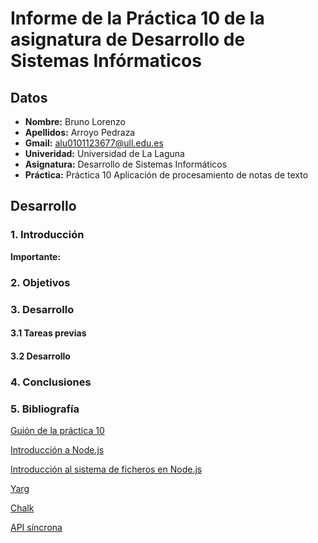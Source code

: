 # Informe de la Práctica 10 de la asignatura de Desarrollo de Sistemas Infórmaticos
## Datos
  * **Nombre:** Bruno Lorenzo
  * **Apellidos:** Arroyo Pedraza
  * **Gmail:** alu0101123677@ull.edu.es
  * **Univeridad:** Universidad de La Laguna
  * **Asignatura:** Desarrollo de Sistemas Informáticos
  * **Práctica:** Práctica 10 Aplicación de procesamiento de notas de texto


## Desarrollo

### 1. Introducción

**Importante:** 

### 2. Objetivos


### 3. Desarrollo

#### 3.1 Tareas previas


#### 3.2 Desarrollo



### 4. Conclusiones



### 5. Bibliografía

[Guión de la práctica 10]()

[Introducción a Node.js](https://ull-esit-inf-dsi-2021.github.io/nodejs-theory/nodejs-intro.html)

[Introducción al sistema de ficheros en Node.js](https://ull-esit-inf-dsi-2021.github.io/nodejs-theory/nodejs-filesystem.html)

[Yarg](https://www.npmjs.com/package/yargs)

[Chalk](https://www.npmjs.com/package/chalk)

[API síncrona](https://nodejs.org/dist/latest-v15.x/docs/api/fs.html#fs_synchronous_api) 



